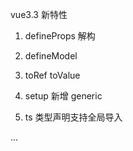 vue3.3 新特性

1. defineProps 解构

2. defineModel

3. toRef toValue

4. setup 新增 generic

5. ts 类型声明支持全局导入

...
